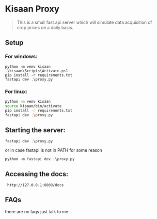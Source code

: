 # Kisaan Proxy

> This is a small fast api server which will simulate data acquisition of crop prices on a daily basis.

## Setup
### For windows:

```shell
python -m venv kisaan
.\kisaan\Scripts\Activate.ps1
pip install -r requirements.txt
fastapi dev .\proxy.py
```
### For linux:
```bash
python -m venv kisaan
source kisaan/bin/activate
pip install -r requirements.txt
fastapi dev .\proxy.py
```

## Starting the server:
```
fastapi dev .\proxy.py
```
or in case fastapi is not in PATH for some reason
```
python -m fastapi dev .\proxy.py
```

## Accessing the docs:
```
 http://127.0.0.1:8000/docs
```
## FAQs

there are no faqs just talk to me